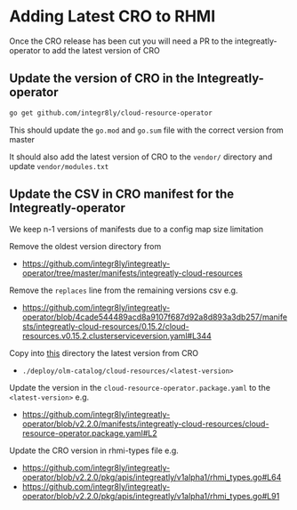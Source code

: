 # Adding Latest CRO to RHMI
Once the CRO release has been cut you will need a PR to the integreatly-operator to
add the latest version of CRO

## Update the version of CRO in the Integreatly-operator

```bash
go get github.com/integr8ly/cloud-resource-operator
```
This should update the `go.mod` and `go.sum` file with the correct version from master

It should also add the latest version of CRO to the `vendor/` directory and update
`vendor/modules.txt`

## Update the CSV in CRO manifest for the Integreatly-operator
We keep n-1 versions of manifests due to a config map size limitation

Remove the oldest version directory from 
- https://github.com/integr8ly/integreatly-operator/tree/master/manifests/integreatly-cloud-resources

Remove the `replaces` line from the remaining versions csv
e.g. 
- https://github.com/integr8ly/integreatly-operator/blob/4cade544489acd8a9107f687d92a8d893a3db257/manifests/integreatly-cloud-resources/0.15.2/cloud-resources.v0.15.2.clusterserviceversion.yaml#L344

Copy into [this](https://github.com/integr8ly/integreatly-operator/tree/master/manifests/integreatly-cloud-resources) directory the latest version from CRO 
- `./deploy/olm-catalog/cloud-resources/<latest-version>`

Update the version in the `cloud-resource-operator.package.yaml` to the `<latest-version>`
e.g. 
- https://github.com/integr8ly/integreatly-operator/blob/v2.2.0/manifests/integreatly-cloud-resources/cloud-resource-operator.package.yaml#L2

Update the CRO version in rhmi-types file
e.g. 
- https://github.com/integr8ly/integreatly-operator/blob/v2.2.0/pkg/apis/integreatly/v1alpha1/rhmi_types.go#L64
- https://github.com/integr8ly/integreatly-operator/blob/v2.2.0/pkg/apis/integreatly/v1alpha1/rhmi_types.go#L91



